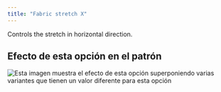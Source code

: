 ```yaml
---
title: "Fabric stretch X"
---
```


Controls the stretch in horizontal direction.

## Efecto de esta opción en el patrón

![Esta imagen muestra el efecto de esta opción superponiendo varias variantes que tienen un valor diferente para esta opción](unice_fabricstretchx_sample.svg "Efecto de esta opción en el patrón")
